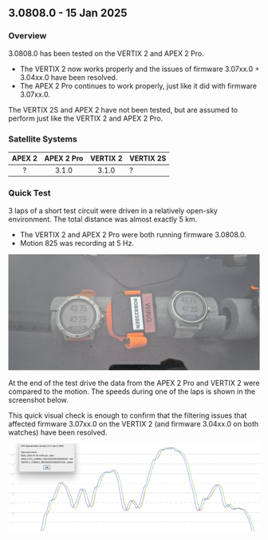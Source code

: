 ## 3.0808.0 - 15 Jan 2025

### Overview

3.0808.0 has been tested on the VERTIX 2 and APEX 2 Pro.

- The VERTIX 2 now works properly and the issues of firmware 3.07xx.0 + 3.04xx.0 have been resolved.
- The APEX 2 Pro continues to work properly, just like it did with firmware 3.07xx.0.

The VERTIX 2S and APEX 2 have not been tested, but are assumed to perform just like the VERTIX 2 and APEX 2 Pro.



### Satellite Systems

| APEX 2 | APEX 2 Pro | VERTIX 2 | VERTIX 2S |
| :----: | :--------: | :------: | --------- |
|   ?    |   3.1.0    |  3.1.0   | ?         |



### Quick Test

3 laps of a short test circuit were driven in a relatively open-sky environment. The total distance was almost exactly 5 km.

- The VERTIX 2 and APEX 2 Pro were both running firmware 3.0808.0.
- Motion 825 was recording at 5 Hz.

![devices](img/devices.jpg)



At the end of the test drive the data from the APEX 2 Pro and VERTIX 2 were compared to the motion. The speeds during one of the laps is shown in the screenshot below.

This quick visual check is enough to confirm that the filtering issues that affected firmware 3.07xx.0 on the VERTIX 2 (and firmware 3.04xx.0 on both watches) have been resolved.

![results](img/results.png)

